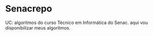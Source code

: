# Senacrepo
UC: algoritmos do curso Técnico em Informática do Senac. aqui vou disponibilizar meus algoritmos.

